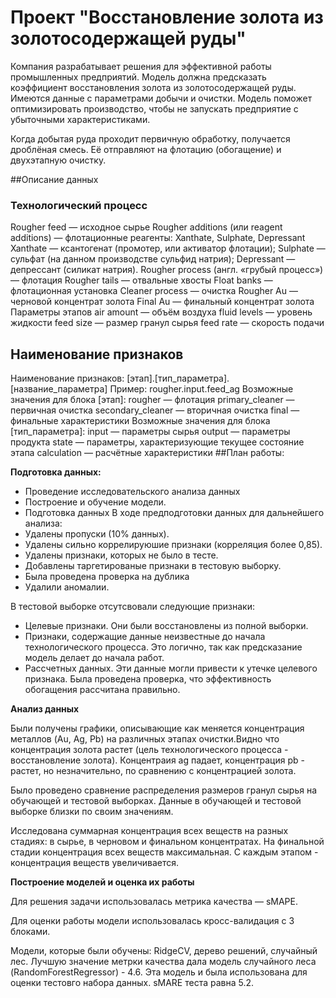# Проект "Восстановление золота из золотосодержащей руды"

Компания разрабатывает решения для эффективной работы промышленных предприятий.
Модель должна предсказать коэффициент восстановления золота из золотосодержащей руды. Имеются данные с параметрами добычи и очистки.
Модель поможет оптимизировать производство, чтобы не запускать предприятие с убыточными характеристиками.

Когда добытая руда проходит первичную обработку, получается дроблёная смесь. Её отправляют на флотацию (обогащение) и двухэтапную очистку.

##Описание данных
### Технологический процесс
Rougher feed — исходное сырье
Rougher additions (или reagent additions) — флотационные реагенты: Xanthate, Sulphate, Depressant
Xanthate — ксантогенат (промотер, или активатор флотации);
Sulphate — сульфат (на данном производстве сульфид натрия);
Depressant — депрессант (силикат натрия).
Rougher process (англ. «грубый процесс») — флотация
Rougher tails — отвальные хвосты
Float banks — флотационная установка
Cleaner process — очистка
Rougher Au — черновой концентрат золота
Final Au — финальный концентрат золота
Параметры этапов
air amount — объём воздуха
fluid levels — уровень жидкости
feed size — размер гранул сырья
feed rate — скорость подачи
## Наименование признаков
Наименование признаков:
[этап].[тип_параметра].[название_параметра]
Пример: rougher.input.feed_ag
Возможные значения для блока [этап]:
rougher — флотация
primary_cleaner — первичная очистка
secondary_cleaner — вторичная очистка
final — финальные характеристики
Возможные значения для блока [тип_параметра]:
input — параметры сырья
output — параметры продукта
state — параметры, характеризующие текущее состояние этапа
calculation — расчётные характеристики
##План работы:

<b>Подготовка данных:</b>

- Проведение исследовательского анализа данных
- Построение и обучение модели.
- Подготовка данных В ходе предподготовки данных для дальнейшего анализа:
- Удалены пропуски (10% данных).
- Удалены сильно коррелируюшие признаки (корреляция более 0,85).
- Удалены признаки, которых не было в тесте.
- Добавлены таргетированые признаки в тестовую выборку.
- Была проведена проверка на дублика
- Удалили аномалии. 

В тестовой выборке отсутсвовали следующие признаки:
- Целевые признаки. Они были восстановлены из полной выборки.
- Признаки, содержащие данные неизвестные до начала технологического процесса. Это логично, так как предсказание модель делает до начала работ.
- Рассчетных данных. Эти данные могли привести к утечке целевого признака. Была проведена проверка, что эффективность обогащения рассчитана правильно.

<b>Анализ данных</b>

Были получены графики, описывающие как меняется концентрация металлов (Au, Ag, Pb) на различных этапах очистки.Видно что концентрация золота растет (цель технологического процесса - восстановление золота). Концентраия ag падает, концентрация pb - растет, но незначительно, по сравнению с концентрацией золота.

Было проведено сравнение распределения размеров гранул сырья на обучающей и тестовой выборках. Данные в обучающей и тестовой выборке близки по своим значениям.

Исследована суммарная концентрация всех веществ на разных стадиях: в сырье, в черновом и финальном концентратах. На финальной стадии концентрация всех веществ максимальная. С каждым этапом - концентрация веществ увеличивается.

<b>Построение моделей и оценка их работы</b>

Для решения задачи использовалась метрика качества — sMAPE. 

Для оценки работы модели использовалась кросс-валидация с 3 блоками. 

Модели, которые были обучены: RidgeCV, дерево решений, случайный лес. Лучшую значение метрки качества дала модель случайного леса (RandomForestRegressor) - 4.6. Эта модель и была использована для оценки тестовго набора данных. sMARE теста равна 5.2.